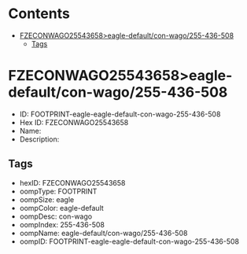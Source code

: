 



Contents
========

* [FZECONWAGO25543658>eagle-default/con-wago/255-436-508](#fzeconwago25543658eagle-defaultcon-wago255-436-508)
	* [Tags](#tags)

# FZECONWAGO25543658>eagle-default/con-wago/255-436-508

- ID: FOOTPRINT-eagle-eagle-default-con-wago-255-436-508
- Hex ID: FZECONWAGO25543658
- Name: 
- Description: 

## Tags

- hexID: FZECONWAGO25543658
- oompType: FOOTPRINT
- oompSize: eagle
- oompColor: eagle-default
- oompDesc: con-wago
- oompIndex: 255-436-508
- oompName: eagle-default/con-wago/255-436-508
- oompID: FOOTPRINT-eagle-eagle-default-con-wago-255-436-508

